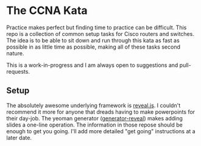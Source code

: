 # The CCNA Kata

Practice makes perfect but finding time to practice can be difficult.  This repo is a collection of common setup tasks for Cisco routers and switches.  The idea is to be able to sit down and run through this kata as fast as possible in as little time as possible, making all of these tasks second nature.

This is a work-in-progress and I am always open to suggestions and pull-requests.

## Setup
The absolutely awesome underlying framework is [reveal.js](https://github.com/hakimel/reveal.js/).  I couldn't recommend it more for anyone that dreads having to make powerpoints for their day-job.  The yeoman generator ([generator-reveal](https://github.com/slara/generator-reveal)) makes adding slides a one-line operation.  The information in those repose should be enough to get you going.  I'll add more detailed "get going" instructions at a later date.



